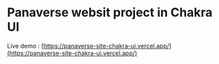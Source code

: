 # Panaverse websit project in Chakra UI

Live demo : [https://panaverse-site-chakra-ui.vercel.app/](https://panaverse-site-chakra-ui.vercel.app/)
